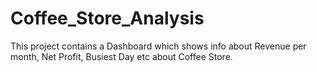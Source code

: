 # Coffee_Store_Analysis
This project contains a Dashboard which shows info about Revenue per month, Net Profit, Busiest Day etc about Coffee Store. 
